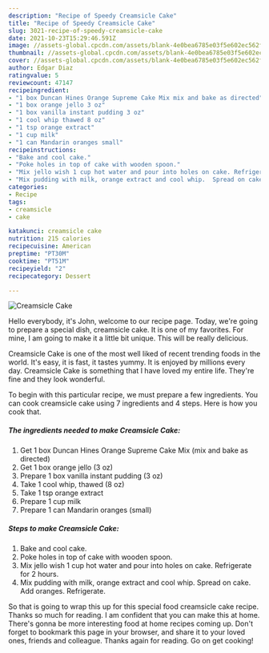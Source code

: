 ```yaml
---
description: "Recipe of Speedy Creamsicle Cake"
title: "Recipe of Speedy Creamsicle Cake"
slug: 3021-recipe-of-speedy-creamsicle-cake
date: 2021-10-23T15:29:46.591Z
image: //assets-global.cpcdn.com/assets/blank-4e0bea6785e03f5e602ec562f230caae08da540cada707380b4fe1bbebba43da.png
thumbnail: //assets-global.cpcdn.com/assets/blank-4e0bea6785e03f5e602ec562f230caae08da540cada707380b4fe1bbebba43da.png
cover: //assets-global.cpcdn.com/assets/blank-4e0bea6785e03f5e602ec562f230caae08da540cada707380b4fe1bbebba43da.png
author: Edgar Diaz
ratingvalue: 5
reviewcount: 47147
recipeingredient:
- "1 box Duncan Hines Orange Supreme Cake Mix mix and bake as directed"
- "1 box orange jello 3 oz"
- "1 box vanilla instant pudding 3 oz"
- "1 cool whip thawed 8 oz"
- "1 tsp orange extract"
- "1 cup milk"
- "1 can Mandarin oranges small"
recipeinstructions:
- "Bake and cool cake."
- "Poke holes in top of cake with wooden spoon."
- "Mix jello wish 1 cup hot water and pour into holes on cake. Refrigerate for 2 hours."
- "Mix pudding with milk, orange extract and cool whip.  Spread on cake.  Add oranges. Refrigerate."
categories:
- Recipe
tags:
- creamsicle
- cake

katakunci: creamsicle cake 
nutrition: 215 calories
recipecuisine: American
preptime: "PT30M"
cooktime: "PT51M"
recipeyield: "2"
recipecategory: Dessert

---
```



![Creamsicle Cake](//assets-global.cpcdn.com/assets/blank-4e0bea6785e03f5e602ec562f230caae08da540cada707380b4fe1bbebba43da.png)

Hello everybody, it's John, welcome to our recipe page. Today, we're going to prepare a special dish, creamsicle cake. It is one of my favorites. For mine, I am going to make it a little bit unique. This will be really delicious.



Creamsicle Cake is one of the most well liked of recent trending foods in the world. It's easy, it is fast, it tastes yummy. It is enjoyed by millions every day. Creamsicle Cake is something that I have loved my entire life. They're fine and they look wonderful.


To begin with this particular recipe, we must prepare a few ingredients. You can cook creamsicle cake using 7 ingredients and 4 steps. Here is how you cook that.

<!--inarticleads1-->

##### The ingredients needed to make Creamsicle Cake:

1. Get 1 box Duncan Hines Orange Supreme Cake Mix (mix and bake as directed)
1. Get 1 box orange jello (3 oz)
1. Prepare 1 box vanilla instant pudding (3 oz)
1. Take 1 cool whip, thawed (8 oz)
1. Take 1 tsp orange extract
1. Prepare 1 cup milk
1. Prepare 1 can Mandarin oranges (small)




<!--inarticleads2-->

##### Steps to make Creamsicle Cake:

1. Bake and cool cake.
1. Poke holes in top of cake with wooden spoon.
1. Mix jello wish 1 cup hot water and pour into holes on cake. Refrigerate for 2 hours.
1. Mix pudding with milk, orange extract and cool whip.  Spread on cake.  Add oranges. Refrigerate.




So that is going to wrap this up for this special food creamsicle cake recipe. Thanks so much for reading. I am confident that you can make this at home. There's gonna be more interesting food at home recipes coming up. Don't forget to bookmark this page in your browser, and share it to your loved ones, friends and colleague. Thanks again for reading. Go on get cooking!
